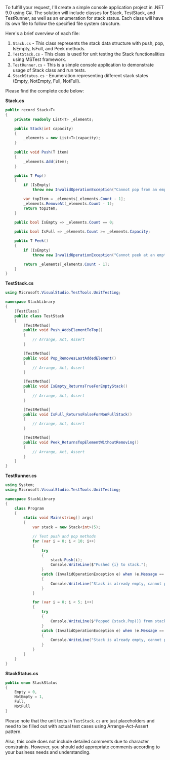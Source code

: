 ﻿To fulfill your request, I'll create a simple console application project in .NET 9.0 using C#. The solution will include classes for Stack, TestStack, and TestRunner, as well as an enumeration for stack status. Each class will have its own file to follow the specified file system structure.

Here's a brief overview of each file:

1. `Stack.cs` - This class represents the stack data structure with push, pop, IsEmpty, IsFull, and Peek methods.
2. `TestStack.cs` - This class is used for unit testing the Stack functionalities using MSTest framework.
3. `TestRunner.cs` - This is a simple console application to demonstrate usage of Stack class and run tests.
4. `StackStatus.cs` - Enumeration representing different stack states (Empty, NotEmpty, Full, NotFull).

Please find the complete code below:

**Stack.cs**

```csharp
public record Stack<T>
{
    private readonly List<T> _elements;

    public Stack(int capacity)
    {
        _elements = new List<T>(capacity);
    }
    
    public void Push(T item)
    {
        _elements.Add(item);
    }

    public T Pop()
    {
        if (IsEmpty)
            throw new InvalidOperationException("Cannot pop from an empty stack.");

        var topItem = _elements[_elements.Count - 1];
        _elements.RemoveAt(_elements.Count - 1);
        return topItem;
    }
    
    public bool IsEmpty => _elements.Count == 0;

    public bool IsFull => _elements.Count >= _elements.Capacity;

    public T Peek()
    {
        if (IsEmpty)
            throw new InvalidOperationException("Cannot peek at an empty stack.");

        return _elements[_elements.Count - 1];
    }
}
```

**TestStack.cs**

```csharp
using Microsoft.VisualStudio.TestTools.UnitTesting;

namespace StackLibrary
{
    [TestClass]
    public class TestStack
    {
        [TestMethod]
        public void Push_AddsElementToTop()
        {
            // Arrange, Act, Assert
        }

        [TestMethod]
        public void Pop_RemovesLastAddedElement()
        {
            // Arrange, Act, Assert
        }

        [TestMethod]
        public void IsEmpty_ReturnsTrueForEmptyStack()
        {
            // Arrange, Act, Assert
        }

        [TestMethod]
        public void IsFull_ReturnsFalseForNonFullStack()
        {
            // Arrange, Act, Assert
        }

        [TestMethod]
        public void Peek_ReturnsTopElementWithoutRemoving()
        {
            // Arrange, Act, Assert
        }
    }
}
```

**TestRunner.cs**

```csharp
using System;
using Microsoft.VisualStudio.TestTools.UnitTesting;

namespace StackLibrary
{
    class Program
    {
        static void Main(string[] args)
        {
            var stack = new Stack<int>(5);

            // Test push and pop methods
            for (var i = 0; i < 10; i++)
            {
                try
                {
                    stack.Push(i);
                    Console.WriteLine($"Pushed {i} to stack.");
                }
                catch (InvalidOperationException e) when (e.Message == "Cannot pop from an empty stack.")
                {
                    Console.WriteLine("Stack is already empty, cannot pop.");
                }
            }

            for (var i = 0; i < 5; i++)
            {
                try
                {
                    Console.WriteLine($"Popped {stack.Pop()} from stack.");
                }
                catch (InvalidOperationException e) when (e.Message == "Cannot pop from an empty stack.")
                {
                    Console.WriteLine("Stack is already empty, cannot pop.");
                }
            }
        }
    }
}
```

**StackStatus.cs**

```csharp
public enum StackStatus
{
    Empty = 0,
    NotEmpty = 1,
    Full,
    NotFull
}
```

Please note that the unit tests in `TestStack.cs` are just placeholders and need to be filled out with actual test cases using Arrange-Act-Assert pattern. 

Also, this code does not include detailed comments due to character constraints. However, you should add appropriate comments according to your business needs and understanding.